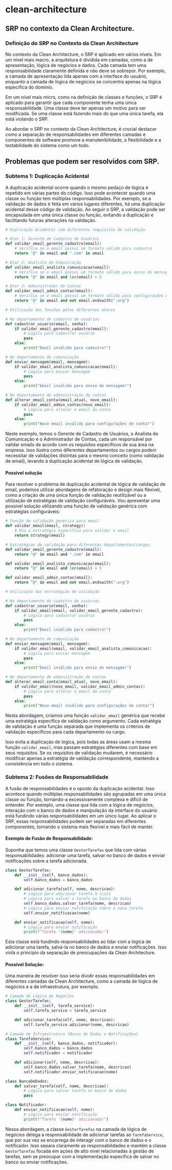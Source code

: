 # clean-architecture

## SRP no contexto da Clean Architecture.

### Definição do SRP no Contexto da Clean Architecture
No contexto da Clean Architecture, o SRP é aplicado em vários níveis. Em um nível mais macro, a arquitetura é dividida em camadas, como a de apresentação, lógica de negócios e dados. Cada camada tem uma responsabilidade claramente definida e não deve se sobrepor. Por exemplo, a camada de apresentação lida apenas com a interface do usuário, enquanto a camada de lógica de negócios se concentra apenas na lógica específica do domínio.

Em um nível mais micro, como na definição de classes e funções, o SRP é aplicado para garantir que cada componente tenha uma única responsabilidade. Uma classe deve ter apenas um motivo para ser modificada. Se uma classe está fazendo mais do que uma única tarefa, ela está violando o SRP.

Ao abordar o SRP no contexto da Clean Architecture, é crucial destacar como a separação de responsabilidades em diferentes camadas e componentes de software promove a manutenibilidade, a flexibilidade e a testabilidade do sistema como um todo.

## Problemas que podem ser resolvidos com SRP.

### Subtema 1: Duplicação Acidental
A duplicação acidental ocorre quando o mesmo pedaço de lógica é repetido em várias partes do código. Isso pode acontecer quando uma classe ou função tem múltiplas responsabilidades. Por exemplo, se a validação de dados é feita em vários lugares diferentes, há uma duplicação acidental desse código de validação. Ao seguir o SRP, a validação pode ser encapsulada em uma única classe ou função, evitando a duplicação e facilitando futuras alterações na validação.


```python
# Duplicação Acidental com diferentes requisitos de validação

# Ator 1: Gerente de Cadastro de Usuários
def validar_email_gerente_cadastro(email):
	# Verifica se o email possui um formato válido para cadastro
	return "@" in email and ".com" in email

# Ator 2: Analista de Comunicação
def validar_email_analista_comunicacao(email):
	# Verifica se o email possui um formato válido para envio de mensagens
	return "@" in email and len(email) > 5

# Ator 3: Administrador de Contas
def validar_email_admin_contas(email):
	# Verifica se o email possui um formato válido para configurações de conta
	return "@" in email and not email.endswith(".org")

# Utilização das funções pelos diferentes atores

# No departamento de cadastro de usuários
def cadastrar_usuario(email, senha):
	if validar_email_gerente_cadastro(email):
    	# Lógica para cadastrar usuário
    	pass
	else:
    	print("Email inválido para cadastro!")

# No departamento de comunicação
def enviar_mensagem(email, mensagem):
	if validar_email_analista_comunicacao(email):
    	# Lógica para enviar mensagem
    	pass
	else:
    	print("Email inválido para envio de mensagem!")

# No departamento de administração de contas
def alterar_email_conta(email_atual, novo_email):
	if validar_email_admin_contas(novo_email):
    	# Lógica para alterar o email da conta
    	pass
	else:
    	print("Novo email inválido para configurações de conta!")
```

Neste exemplo, temos o Gerente de Cadastro de Usuários, o Analista de Comunicação e o Administrador de Contas, cada um responsável por validar emails de acordo com os requisitos específicos de sua área na empresa. Isso ilustra como diferentes departamentos ou cargos podem necessitar de validações distintas para o mesmo conceito (como validação de email), levando à duplicação acidental de lógica de validação.

#### Possivel solução
Para resolver o problema de duplicação acidental de lógica de validação de email, podemos utilizar abordagens de refatoração e design mais flexível, como a criação de uma única função de validação reutilizável ou a utilização de estratégias de validação configuráveis. Vou apresentar uma possível solução utilizando uma função de validação genérica com estratégias configuráveis:

```python
# Função de validação genérica para email
def validar_email(email, strategy):
	# Usa a estratégia específica para validar o email
	return strategy(email)

# Estratégias de validação para diferentes departamentos/cargos
def validar_email_gerente_cadastro(email):
	return "@" in email and ".com" in email

def validar_email_analista_comunicacao(email):
	return "@" in email and len(email) > 5

def validar_email_admin_contas(email):
	return "@" in email and not email.endswith(".org")

# Utilização das estratégias de validação

# No departamento de cadastro de usuários
def cadastrar_usuario(email, senha):
	if validar_email(email, validar_email_gerente_cadastro):
    	# Lógica para cadastrar usuário
    	pass
	else:
    	print("Email inválido para cadastro!")

# No departamento de comunicação
def enviar_mensagem(email, mensagem):
	if validar_email(email, validar_email_analista_comunicacao):
    	# Lógica para enviar mensagem
    	pass
	else:
    	print("Email inválido para envio de mensagem!")

# No departamento de administração de contas
def alterar_email_conta(email_atual, novo_email):
	if validar_email(novo_email, validar_email_admin_contas):
    	# Lógica para alterar o email da conta
    	pass
	else:
    	print("Novo email inválido para configurações de conta!")
```

Nesta abordagem, criamos uma função `validar_email` genérica que recebe uma estratégia específica de validação como argumento. Cada estratégia de validação é uma função separada que implementa os critérios de validação específicos para cada departamento ou cargo.

Isso evita a duplicação de lógica, pois todas as áreas usam a mesma função `validar_email`, mas passam estratégias diferentes com base em seus requisitos. Se os requisitos de validação mudarem, é necessário modificar apenas a estratégia de validação correspondente, mantendo a consistência em todo o sistema.



### Subtema 2: Fusões de Responsabilidade
A fusão de responsabilidades é o oposto da duplicação acidental. Isso acontece quando múltiplas responsabilidades são agrupadas em uma única classe ou função, tornando-a excessivamente complexa e difícil de entender. Por exemplo, uma classe que lida com a lógica de negócios, interação com o banco de dados e manipulação da interface do usuário está fundindo várias responsabilidades em um único lugar. Ao aplicar o SRP, essas responsabilidades podem ser separadas em diferentes componentes, tornando o sistema mais flexível e mais fácil de manter.







#### Exemplo de Fusão de Responsabilidade:

Suponha que temos uma classe `GestorTarefas` que lida com várias responsabilidades: adicionar uma tarefa, salvar no banco de dados e enviar notificações sobre a tarefa adicionada.

```python
class GestorTarefas:
	def __init__(self, banco_dados):
    	self.banco_dados = banco_dados

	def adicionar_tarefa(self, nome, descricao):
    	# Lógica para adicionar tarefa à lista
    	# Lógica para salvar a tarefa no banco de dados
    	self.banco_dados.salvar_tarefa(nome, descricao)
    	# Lógica para enviar notificação sobre a nova tarefa
    	self.enviar_notificacao(nome)

	def enviar_notificacao(self, nome):
    	# Lógica para enviar notificação
    	print(f"Tarefa '{nome}' adicionada!")
```

Esta classe está fundindo responsabilidades ao lidar com a lógica de adicionar uma tarefa, salvá-la no banco de dados e enviar notificações. Isso viola o princípio da separação de preocupações da Clean Architecture.

#### Possivel Solução:
Uma maneira de resolver isso seria dividir essas responsabilidades em diferentes camadas da Clean Architecture, como a camada de lógica de negócios e a de infraestrutura, por exemplo.

```python
# Camada de Lógica de Negócios
class GestorTarefas:
	def __init__(self, tarefa_service):
    	self.tarefa_service = tarefa_service

	def adicionar_tarefa(self, nome, descricao):
    	self.tarefa_service.adicionar(nome, descricao)

# Camada de Infraestrutura (Banco de Dados e Notificações)
class TarefaService:
	def __init__(self, banco_dados, notificador):
    	self.banco_dados = banco_dados
    	self.notificador = notificador

	def adicionar(self, nome, descricao):
    	self.banco_dados.salvar_tarefa(nome, descricao)
    	self.notificador.enviar_notificacao(nome)

class BancoDeDados:
	def salvar_tarefa(self, nome, descricao):
    	# Lógica para salvar tarefa no banco de dados
    	pass

class Notificador:
	def enviar_notificacao(self, nome):
    	# Lógica para enviar notificação
    	print(f"Tarefa '{nome}' adicionada!")
```

Nessa abordagem, a classe `GestorTarefas` na camada de lógica de negócios delega a responsabilidade de adicionar tarefas ao `TarefaService`, que por sua vez se encarrega de interagir com o banco de dados e o notificador. Isso separa claramente as responsabilidades e mantém a classe `GestorTarefas` focada em ações de alto nível relacionadas à gestão de tarefas, sem se preocupar com a implementação específica de salvar no banco ou enviar notificações.
